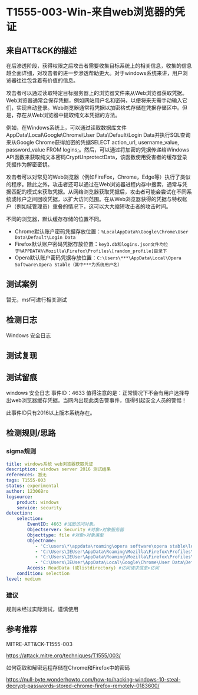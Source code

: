 # T1555-003-Win-来自web浏览器的凭证

## 来自ATT&CK的描述

在后渗透阶段，获得权限之后攻击者需要收集目标系统上的相关信息，收集的信息越全面详细，对攻击者的进一步渗透帮助更大。对于windows系统来讲，用户浏览器往往包含着有价值的信息。

攻击者可以通过读取特定目标服务器上的浏览器文件来从Web浏览器获取凭据。
Web浏览器通常会保存凭据，例如网站用户名和密码，以便将来无需手动输入它们，实现自动登录。Web浏览器通常将凭据以加密格式存储在凭据存储区中。但是，存在从Web浏览器中提取纯文本凭据的方法。

例如，在Windows系统上，可以通过读取数据库文件AppData\Local\Google\Chrome\User Data\Default\Login Data并执行SQL查询来从Google Chrome获得加密的凭据SELECT action_url, username_value, password_value FROM logins;。然后，可以通过将加密的凭据传递给Windows API函数来获取纯文本密码CryptUnprotectData，该函数使用受害者的缓存登录凭据作为解密密钥。

攻击者可以对常见的Web浏览器（例如FireFox，Chrome，Edge等）执行了类似的程序。除此之外，攻击者还可以通过在Web浏览器进程内存中搜索，通常与凭据匹配的模式来获取凭据。从网络浏览器获取凭据后，攻击者可能会尝试在不同系统或帐户之间回收凭据，以扩大访问范围。在从Web浏览器获得的凭据与特权帐户（例如域管理员）重叠的情况下，这可以大大缩短攻击者的攻击时间。

不同的浏览器，默认缓存存储的位置不同。

- Chrome默认账户密码凭据存放位置：`%LocalAppData%\Google\Chrome\User Data\Default\Login Data`
- Firefox默认账户密码凭据存放位置：`key3.db和logins.json文件均位于%APPDATA%\Mozilla\Firefox\Profiles\[random_profile]目录下`
- Opera默认账户密码凭据存放位置：`C:\Users\***\AppData\Local\Opera Software\Opera Stable（其中***为系统用户名）`

## 测试案例

暂无，msf可进行相关测试

## 检测日志

Windows 安全日志

## 测试复现

## 测试留痕

windows 安全日志 事件ID：4633
值得注意的是：正常情况下不会有用户选择导出web浏览器缓存凭据。当网内出现此类告警事件，值得引起安全人员的警惕！

此事件ID只有2016以上版本系统存在。

## 检测规则/思路

### sigma规则

```yml
title: windows系统 web浏览器获取凭证
description: windows server 2016 测试结果
references: 暂无
tags: T1555-003
status: experimental
author: 12306Bro
logsource:
    product: windows
    service: security
detection:
    selection:
        EventID: 4663 #试图访问对象。
        Objectserver: Security #对象>对象服务器
        Objecttype: file #对象>对象类型
        Objectname:
           - 'C:\users\*\appdata\roaming\opera software\opera stable\login data' #对象>对象名 Opera
           - 'C:\Users\IEUser\AppData\Roaming\Mozilla\Firefox\Profiles\kushu3sd.default\key4.db' #Firefox
           - 'C:\Users\IEUser\AppData\Roaming\Mozilla\Firefox\Profiles\kushu3sd.default\logins.json' #Firefox
           - 'C:\Users\IEUser\AppData\Local\Google\Chrome\User Data\Default\Login Data' #Chrome
        Access: ReadData (或listdirectory) #访问请求信息>访问
    condition: selection
level: medium
```

### 建议

规则未经过实际测试，谨慎使用

## 参考推荐

MITRE-ATT&CK-T1555-003

<https://attack.mitre.org/techniques/T1555/003/>

如何窃取和解密远程存储在Chrome和Firefox中的密码

<https://null-byte.wonderhowto.com/how-to/hacking-windows-10-steal-decrypt-passwords-stored-chrome-firefox-remotely-0183600/>
